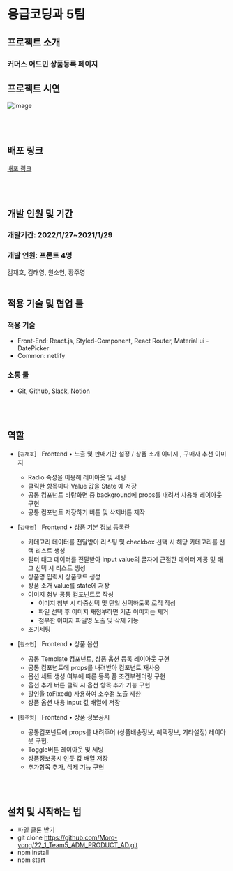 # 응급코딩과 5팀
## 프로젝트 소개

### 커머스 어드민 상품등록 페이지

## 프로젝트 시연
![image](https://user-images.githubusercontent.com/91524565/156869355-b5f3abd7-673d-4a98-b551-a46f77192d76.gif)

<br/><br/>
## 배포 링크
<a href="https://fervent-dubinsky-3779cf.netlify.app/">배포 링크</a> 


<br/><br/>
## 개발 인원 및 기간

### 개발기간: 2022/1/27~2021/1/29

### 개발 인원: 프론트 4명

김재호, 김태영, 원소연, 황주영
<br/><br/>

## 적용 기술 및 협업 툴 

### 적용 기술

- Front-End: React.js, Styled-Component, React Router, Material ui - DatePicker
- Common: netlify

### 소통 툴

- Git, Github, Slack, <a href="https://www.notion.so/2-65fbc9c4e43e47a6a95df386f1a61402">Notion</a> 
 
<br/><br/>
## 역할
  
- [`김재호`] &nbsp; Frontend • 노출 및 판매기간 설정 / 상품 소개 이미지 , 구매자 추천 이미지
    - Radio 속성을 이용해 레이아웃 및 세팅
    - 클릭한 항목마다 Value 값을 State 에 저장
    - 공통 컴포넌트 바탕화면 중 background에 props를 내려서 사용해 레이아웃 구현
    - 공통 컴포넌트 저장하기 버튼 및 삭제버튼 제작


- [`김태영`] &nbsp; Frontend • 상품 기본 정보 등록란
    - 카테고리 데이터를 전달받아 리스팅 및 checkbox 선택 시 해당 카테고리를 선택 리스트 생성
    - 필터 태그 데이터를 전달받아 input value의 글자에 근접한 데이터 제공 및 태그 선택 시 리스트 생성
    - 상품명 입력시 상품코드 생성
    - 상품 소개 value를 state에 저장
    - 이미지 첨부 공통 컴포넌트로 작성
      - 이미지 첨부 시 다중선택 및 단일 선택하도록 로직 작성
      - 파일 선택 후 이미지 재첨부하면 기존 이미지는 제거
      - 첨부한 이미지 파일명 노출 및 삭제 기능
    - 초기세팅


- [`원소연`] &nbsp; Frontend • 상품 옵션
    - 공통 Template 컴포넌트, 상품 옵션 등록 레이아웃 구현
    - 공통 컴포넌트에 props를 내려받아 컴포넌트 재사용
    - 옵션 세트 생성 여부에 따른 등록 폼 조건부렌더링 구현
    - 옵션 추가 버튼 클릭 시 옵션 항목 추가 기능 구현
    - 할인율 toFixed() 사용하여 소수점 노출 제한
    - 상품 옵션 내용 input 값 배열에 저장


- [`황주영`] &nbsp; Frontend • 상품 정보공시
    - 공통컴포넌트에 props를 내려주어 (상품배송정보, 혜택정보, 기타설정) 레이아웃 구현. 
    - Toggle버튼 레이아웃 및 세팅
    - 상품정보공시 인풋 값 배열 저장
    - 추가항목 추가, 삭제 기능 구현

   
<br/><br/>
## 설치 및 시작하는 법
- 파일 클론 받기
- git clone https://github.com/Moro-yong/22_1_Team5_ADM_PRODUCT_AD.git
- npm install
- npm start 
</br>






